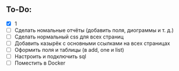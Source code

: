 ## To-Do:

- [x] 1
- [ ] Сделать номальные отчёты (добавить поля, диограммы и т. д.)
- [ ] Сделать нормальный css для всех страниц
- [ ] Добавить казырёк с основными ссылками на всех страницах
- [ ] Оформить поля и таблицы (в add, one и list)
- [ ] Настроить и подключить sql
- [ ] Поместить в Docker

